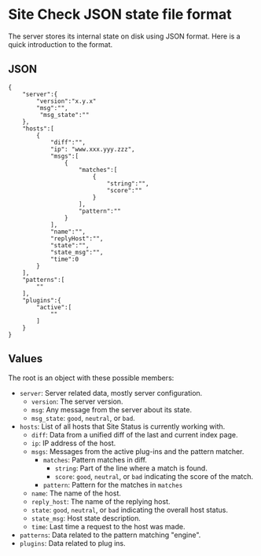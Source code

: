# Site Check JSON state file format #

The server stores its internal state on disk using JSON format. Here is a quick
introduction to the format.

## JSON ###

	{
	    "server":{
	        "version":"x.y.x"
	        "msg":"",
			 "msg_state":""
	    },
	    "hosts":[
	        {
	            "diff":"",
	            "ip": "www.xxx.yyy.zzz",
	            "msgs":[
	                {
	                    "matches":[
	                        {
	                            "string":"",
	                            "score":""
	                        }
	                    ],
	                    "pattern":""
	                }
	            ],
	            "name":"",
	            "replyHost":"",
	            "state":"",
	            "state_msg":"",
	            "time":0
	        }
	    ],
	    "patterns":[
	        ""
	    ],
	    "plugins":{
	        "active":[
	            ""
	        ]
	    }
	}


## Values ##

The root is an object with these possible members:

 * `server`: Server related data, mostly server configuration.
     * `version`: The server version.
     * `msg`: Any message from the server about its state.
     * `msg_state`: `good`, `neutral`, or `bad`.
 * `hosts`: List of all hosts that Site Status is currently working with.
     * `diff`: Data from a unified diff of the last and current index page.
     * `ip`: IP address of the host.
     * `msgs`: Messages from the active plug-ins and the pattern matcher.
         * `matches`: Pattern matches in diff.
             * `string`: Part of the line where a match is found.
             * `score`: `good`, `neutral`, or `bad` indicating the score of the match.
         * `pattern`: Pattern for the matches in `matches`
     * `name`: The name of the host.
     * `reply_host`: The name of the replying host.
     * `state`: `good`, `neutral`, or `bad` indicating the overall host status.
     * `state_msg`: Host state description.
     * `time`: Last time a request to the host was made.
 * `patterns`: Data related to the pattern matching "engine".
 * `plugins`: Data related to plug ins.
